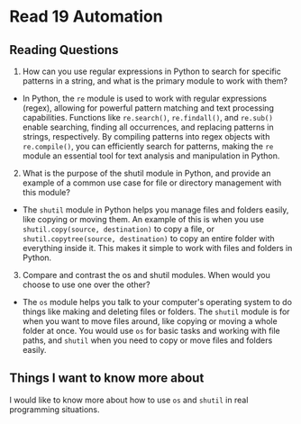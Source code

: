 # Read 19 Automation

## Reading Questions
1. How can you use regular expressions in Python to search for specific patterns in a string, and what is the primary module to work with them?
* In Python, the `re` module is used to work with regular expressions (regex), allowing for powerful pattern matching and text processing capabilities. Functions like `re.search()`, `re.findall()`, and `re.sub()` enable searching, finding all occurrences, and replacing patterns in strings, respectively. By compiling patterns into regex objects with `re.compile()`, you can efficiently search for patterns, making the `re` module an essential tool for text analysis and manipulation in Python.

2. What is the purpose of the shutil module in Python, and provide an example of a common use case for file or directory management with this module?
* The `shutil` module in Python helps you manage files and folders easily, like copying or moving them. An example of this is when you use `shutil.copy(source, destination)` to copy a file, or `shutil.copytree(source, destination)` to copy an entire folder with everything inside it. This makes it simple to work with files and folders in Python.

3. Compare and contrast the os and shutil modules. When would you choose to use one over the other?
* The `os` module helps you talk to your computer's operating system to do things like making and deleting files or folders. The `shutil` module is for when you want to move files around, like copying or moving a whole folder at once. You would use `os` for basic tasks and working with file paths, and `shutil` when you need to copy or move files and folders easily.

## Things I want to know more about
I would like to know more about how to use `os` and `shutil` in real programming situations. 